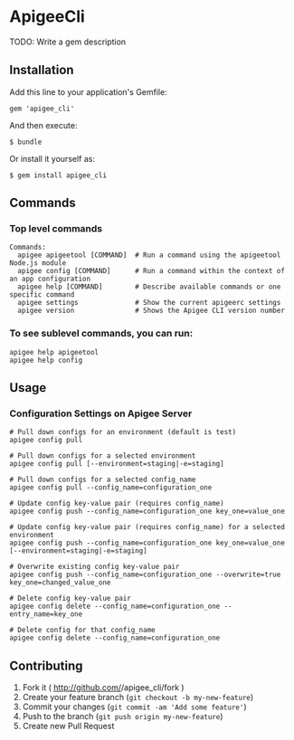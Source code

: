 # ApigeeCli

TODO: Write a gem description

## Installation

Add this line to your application's Gemfile:

    gem 'apigee_cli'

And then execute:

    $ bundle

Or install it yourself as:

    $ gem install apigee_cli

## Commands

### Top level commands

    Commands:
      apigee apigeetool [COMMAND]  # Run a command using the apigeetool Node.js module
      apigee config [COMMAND]      # Run a command within the context of an app configuration
      apigee help [COMMAND]        # Describe available commands or one specific command
      apigee settings              # Show the current apigeerc settings
      apigee version               # Shows the Apigee CLI version number

### To see sublevel commands, you can run:

    apigee help apigeetool
    apigee help config

## Usage

### Configuration Settings on Apigee Server

    # Pull down configs for an environment (default is test)
    apigee config pull

    # Pull down configs for a selected environment
    apigee config pull [--environment=staging|-e=staging]

    # Pull down configs for a selected config_name
    apigee config pull --config_name=configuration_one

    # Update config key-value pair (requires config_name)
    apigee config push --config_name=configuration_one key_one=value_one

    # Update config key-value pair (requires config_name) for a selected environment
    apigee config push --config_name=configuration_one key_one=value_one [--environment=staging|-e=staging]

    # Overwrite existing config key-value pair
    apigee config push --config_name=configuration_one --overwrite=true key_one=changed_value_one

    # Delete config key-value pair
    apigee config delete --config_name=configuration_one --entry_name=key_one

    # Delete config for that config_name
    apigee config delete --config_name=configuration_one

## Contributing

1. Fork it ( http://github.com/<my-github-username>/apigee_cli/fork )
2. Create your feature branch (`git checkout -b my-new-feature`)
3. Commit your changes (`git commit -am 'Add some feature'`)
4. Push to the branch (`git push origin my-new-feature`)
5. Create new Pull Request
